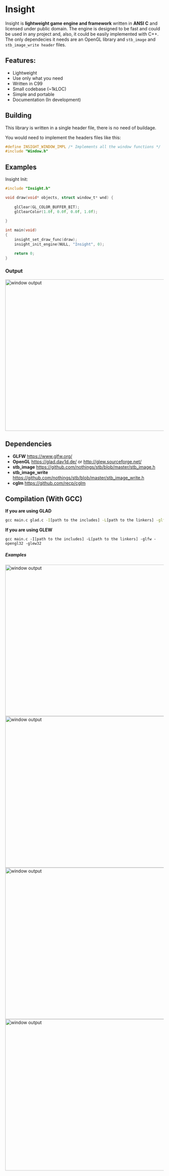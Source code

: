 # Insight
Insight is **lightweight game engine and framework** written in **ANSI C** and licensed under public domain. The engine is designed to be fast and could be used in any project and, also, it could be easily implemented with C++. The only dependecies it needs are an OpenGL library and `stb_image` and `stb_image_write header` files.

## Features:
* Lightweight 
* Use only what you need
* Written in C99
* Small codebase (~1kLOC)
* Simple and portable
* Documentation (In development)

## Building
This library is written in a single header file, there is no need of buildage.

You would need to implement the headers files like this:
```c
#define INSIGHT_WINDOW_IMPL /* Implements all the window functions */
#include "Window.h" 
```

## Examples
Insight Init:
```c
#include "Insight.h"

void draw(void* objects, struct window_t* wnd) { 
	
	glClear(GL_COLOR_BUFFER_BIT);
	glClearColor(1.0f, 0.0f, 0.0f, 1.0f);
	
}

int main(void)
{
	insight_set_draw_func(draw);
	insight_init_engine(NULL, "Insight", 0);

	return 0;
}
```
### Output
<img width="854" height="480" src="https://raw.githubusercontent.com/AlKiam/Insight3D/master/image/image-1.png" alt="window output"/>

## Dependencies
  * **GLFW** https://www.glfw.org/
  * **OpenGL** https://glad.dav1d.de/ or http://glew.sourceforge.net/
  * **stb_image** https://github.com/nothings/stb/blob/master/stb_image.h
  * **stb_image_write** https://github.com/nothings/stb/blob/master/stb_image_write.h
  * **cglm** https://github.com/recp/cglm
  
## Compilation (With GCC)
**If you are using GLAD**
```cmd
gcc main.c glad.c -I[path to the includes] -L[path to the linkers] -glfw -opengl32
```
**If you are using GLEW**
```
gcc main.c -I[path to the includes] -L[path to the linkers] -glfw -opengl32 -glew32
```

##### Examples
<img width="854" height="480" src="https://raw.githubusercontent.com/AlKiam/Insight3D/master/image/image-2.png" alt="window output"/>

<img width="854" height="480" src="https://raw.githubusercontent.com/AlKiam/Insight3D/master/image/image-3.png" alt="window output"/>

<img width="854" height="480" src="https://raw.githubusercontent.com/AlKiam/Insight3D/master/image/waves.png" alt="window output"/>

<img width="854" height="480" src="https://raw.githubusercontent.com/AlKiam/Insight3D/master/image/photorealistic.png" alt="window output"/>


